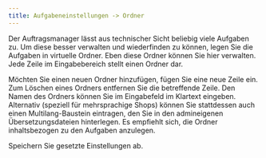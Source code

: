 ```yaml
---
title: Aufgabeneinstellungen -> Ordner
---
```


Der Auftragsmanager lässt aus technischer Sicht beliebig viele Aufgaben zu. Um diese besser verwalten und wiederfinden zu können, legen Sie die Aufgaben in virtuelle Ordner. Eben diese Ordner können Sie hier verwalten. Jede Zeile im Eingabebereich stellt einen Ordner dar.

Möchten Sie einen neuen Ordner hinzufügen, fügen Sie eine neue Zeile ein. Zum Löschen eines Ordners entfernen Sie die betreffende Zeile. Den Namen des Ordners können Sie im Eingabefeld im Klartext eingeben. Alternativ (speziell für mehrsprachige Shops) können Sie stattdessen auch einen Multilang-Baustein eintragen, den Sie in den admineigenen Übersetzungsdateien hinterlegen. Es empfiehlt sich, die Ordner inhaltsbezogen zu den Aufgaben anzulegen.

Speichern Sie gesetzte Einstellungen ab.
